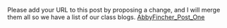 Please add your URL to this post by proposing a change, and I will merge them all so we have a list of our class blogs.
[AbbyFincher_Post_One](https://abbynormalinvestigations.wordpress.com/)

